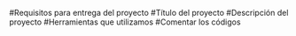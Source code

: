 #Requisitos para entrega del proyecto
#Título del proyecto
#Descripción del proyecto
#Herramientas que utilizamos
#Comentar los códigos
